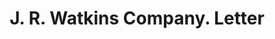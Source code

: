 ---
doi: 10.7916/D8DR46H2
date_other: '1928'
date_other_textual: '1928'
form: correspondence
genre:
- Letters (correspondence)
name:
- J. R. Watkins Company
object_in_context_url: https://biggert.cul.columbia.edu/items/view/ave_biggert_00685
subject_hierarchical_geographic:
- Winona, Minnesota, United States
subject_name:
- J. R. Watkins Company
title: J. R. Watkins Company. Letter
sort_title: J. R. Watkins Company. Letter
call_number: ave_biggert_00685
coordinates:
- 44.05,-91.63333333333334
pid: ave_biggert_00685
identifiers: ave_biggert_00685
thumbnail: https://derivativo-2.library.columbia.edu/iiif/2/ldpd:345533/full/!256,256/0/native.jpg
permalink: "/items/ave_biggert_00685/"
layout: iiif-image-page
---